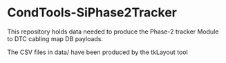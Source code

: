# CondTools-SiPhase2Tracker

This repository holds data needed to produce the Phase-2 tracker Module to DTC cabling map DB payloads.

The CSV files in data/ have been produced by the tkLayout tool

